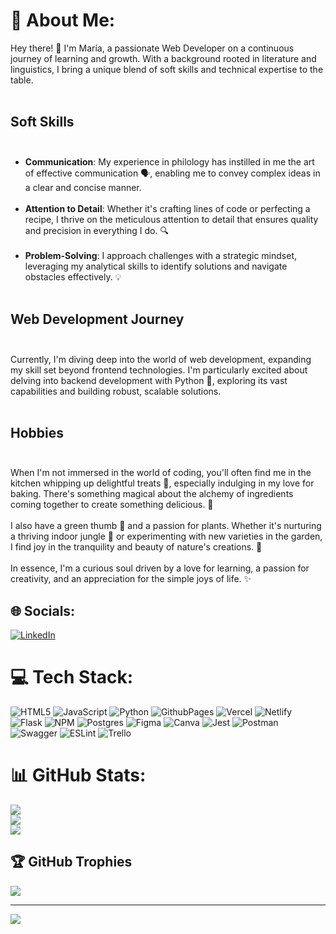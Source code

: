 # 💫 About Me:
Hey there! 👋 I'm María, a passionate Web Developer on a continuous journey of learning and growth. With a background rooted in literature and linguistics, I bring a unique blend of soft skills and technical expertise to the table.<br><br>

## Soft Skills<br><br>

- **Communication**: My experience in philology has instilled in me the art of effective communication 🗣️, enabling me to convey complex ideas in a clear and concise manner.<br> <br>
- **Attention to Detail**: Whether it's crafting lines of code or perfecting a recipe, I thrive on the meticulous attention to detail that ensures quality and precision in everything I do. 🔍<br>  <br>
- **Problem-Solving**: I approach challenges with a strategic mindset, leveraging my analytical skills to identify solutions and navigate obstacles effectively. 💡<br><br>

## Web Development Journey<br><br>
Currently, I'm diving deep into the world of web development, expanding my skill set beyond frontend technologies. I'm particularly excited about delving into backend development with Python 🐍, exploring its vast capabilities and building robust, scalable solutions.<br><br>

## Hobbies<br><br>
When I'm not immersed in the world of coding, you'll often find me in the kitchen whipping up delightful treats 🍰, especially indulging in my love for baking. There's something magical about the alchemy of ingredients coming together to create something delicious. 🌟<br><br>I also have a green thumb 🌿 and a passion for plants. Whether it's nurturing a thriving indoor jungle 🌱 or experimenting with new varieties in the garden, I find joy in the tranquility and beauty of nature's creations. 🌺<br><br>In essence, I'm a curious soul driven by a love for learning, a passion for creativity, and an appreciation for the simple joys of life. ✨<br>


## 🌐 Socials:
[![LinkedIn](https://img.shields.io/badge/LinkedIn-%230077B5.svg?logo=linkedin&logoColor=white)](https://linkedin.com/in/www.linkedin.com/in/maría-villalobos-chaves) 

# 💻 Tech Stack:
![HTML5](https://img.shields.io/badge/html5-%23E34F26.svg?style=for-the-badge&logo=html5&logoColor=white) ![JavaScript](https://img.shields.io/badge/javascript-%23323330.svg?style=for-the-badge&logo=javascript&logoColor=%23F7DF1E) ![Python](https://img.shields.io/badge/python-3670A0?style=for-the-badge&logo=python&logoColor=ffdd54) ![GithubPages](https://img.shields.io/badge/github%20pages-121013?style=for-the-badge&logo=github&logoColor=white) ![Vercel](https://img.shields.io/badge/vercel-%23000000.svg?style=for-the-badge&logo=vercel&logoColor=white) ![Netlify](https://img.shields.io/badge/netlify-%23000000.svg?style=for-the-badge&logo=netlify&logoColor=#00C7B7) ![Flask](https://img.shields.io/badge/flask-%23000.svg?style=for-the-badge&logo=flask&logoColor=white) ![NPM](https://img.shields.io/badge/NPM-%23CB3837.svg?style=for-the-badge&logo=npm&logoColor=white) ![Postgres](https://img.shields.io/badge/postgres-%23316192.svg?style=for-the-badge&logo=postgresql&logoColor=white) ![Figma](https://img.shields.io/badge/figma-%23F24E1E.svg?style=for-the-badge&logo=figma&logoColor=white) ![Canva](https://img.shields.io/badge/Canva-%2300C4CC.svg?style=for-the-badge&logo=Canva&logoColor=white) ![Jest](https://img.shields.io/badge/-jest-%23C21325?style=for-the-badge&logo=jest&logoColor=white) ![Postman](https://img.shields.io/badge/Postman-FF6C37?style=for-the-badge&logo=postman&logoColor=white) ![Swagger](https://img.shields.io/badge/-Swagger-%23Clojure?style=for-the-badge&logo=swagger&logoColor=white) ![ESLint](https://img.shields.io/badge/ESLint-4B3263?style=for-the-badge&logo=eslint&logoColor=white) ![Trello](https://img.shields.io/badge/Trello-%23026AA7.svg?style=for-the-badge&logo=Trello&logoColor=white)
# 📊 GitHub Stats:
![](https://github-readme-stats.vercel.app/api?username=maralobes&theme=dark&hide_border=false&include_all_commits=true&count_private=true)<br/>
![](https://github-readme-streak-stats.herokuapp.com/?user=maralobes&theme=dark&hide_border=false)<br/>
![](https://github-readme-stats.vercel.app/api/top-langs/?username=maralobes&theme=dark&hide_border=false&include_all_commits=true&count_private=true&layout=compact)

## 🏆 GitHub Trophies
![](https://github-profile-trophy.vercel.app/?username=maralobes&theme=juicyfresh&no-frame=false&no-bg=true&margin-w=4)

---
[![](https://visitcount.itsvg.in/api?id=maralobes&icon=0&color=0)](https://visitcount.itsvg.in)

<!-- Proudly created with GPRM ( https://gprm.itsvg.in ) -->
